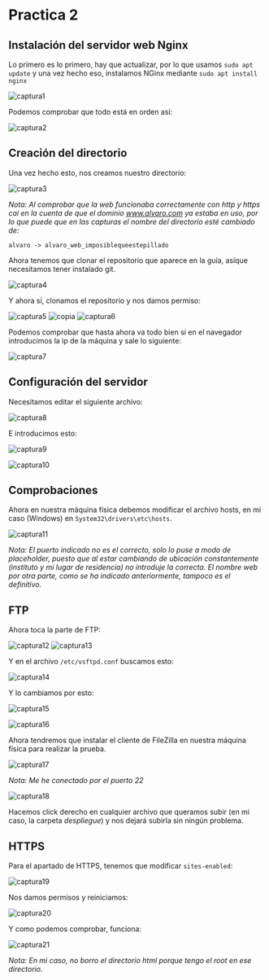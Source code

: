 # Practica 2

## Instalación del servidor web Nginx

Lo primero es lo primero, hay que actualizar, por lo que usamos ```sudo apt update``` y una vez hecho eso, instalamos NGinx mediante ```sudo apt install nginx```

![captura1](assets/images/1.PNG)

Podemos comprobar que todo está en orden así:

![captura2](/docs/assets/images/2.PNG)

## Creación del directorio

Una vez hecho esto, nos creamos nuestro directorio:

![captura3](/docs/assets/images/3.PNG)

*Nota: Al comprobar que la web funcionaba correctamente con http y https caí en la cuenta de que el dominio www.alvaro.com ya estaba en uso, por lo que puede que en las capturas el nombre del directorio esté cambiado de:*

`alvaro -> alvaro_web_imposiblequeestepillado`

Ahora tenemos que clonar el repositorio que aparece en la guía, asíque necesitamos tener instalado git.

![captura4](/docs/assets/images/4.PNG)

Y ahora sí, clonamos el repositorio y nos damos permiso:

![captura5](/docs/assets/images/5.PNG)
![copia](/docs/assets/images/18.PNG)
![captura6](/docs/assets/images/19.PNG)

Podemos comprobar que hasta ahora va todo bien si en el navegador introducimos la ip de la máquina y sale lo siguiente:

![captura7](/docs/assets/images/6.PNG)

## Configuración del servidor

Necesitamos editar el siguiente archivo:

![captura8](/docs/assets/images/7.PNG)

E introducimos esto:

![captura9](/docs/assets/images/8.PNG)

![captura10](/docs/assets/images/9.PNG)

## Comprobaciones

Ahora en nuestra máquina física debemos modificar el archivo hosts, en mi caso (Windows) en `System32\drivers\etc\hosts`.

![captura11](/docs/assets/images/10.PNG)

*Nota: El puerto indicado no es el correcto, solo lo puse a modo de placeholder, puesto que al estar cambiando de ubicación constantemente (instituto y mi lugar de residencia) no introduje la correcta. El nombre web por otra parte, como se ha indicado anteriormente, tampoco es el definitivo.*

## FTP

Ahora toca la parte de FTP:

![captura12](/docs/assets/images/11.PNG)
![captura13](/docs/assets/images/12.PNG)

Y en el archivo `/etc/vsftpd.conf` buscamos esto:

![captura14](/docs/assets/images/13.PNG)

Y lo cambiamos por esto:

![captura15](/docs/assets/images/14.PNG)

![captura16](/docs/assets/images/15.PNG)

Ahora tendremos que instalar el cliente de FileZilla en nuestra máquina física para realizar la prueba.

![captura17](/docs/assets/images/16.PNG)

*Nota: Me he conectado por el puerto 22*

![captura18](/docs/assets/images/17.PNG)

Hacemos click derecho en cualquier archivo que queramos subir (en mi caso, la carpeta *despliegue*) y nos dejará subirla sin ningún problema.

## HTTPS

Para el apartado de HTTPS, tenemos que modificar `sites-enabled`:

![captura19](/docs/assets/images/20.PNG)

Nos damos permisos y reiniciamos:

![captura20](/docs/assets/images/21.PNG)

Y como podemos comprobar, funciona:

![captura21](/docs/assets/images/22.PNG)

*Nota: En mi caso, no borro el directorio html porque tengo el root en ese directorio.*
